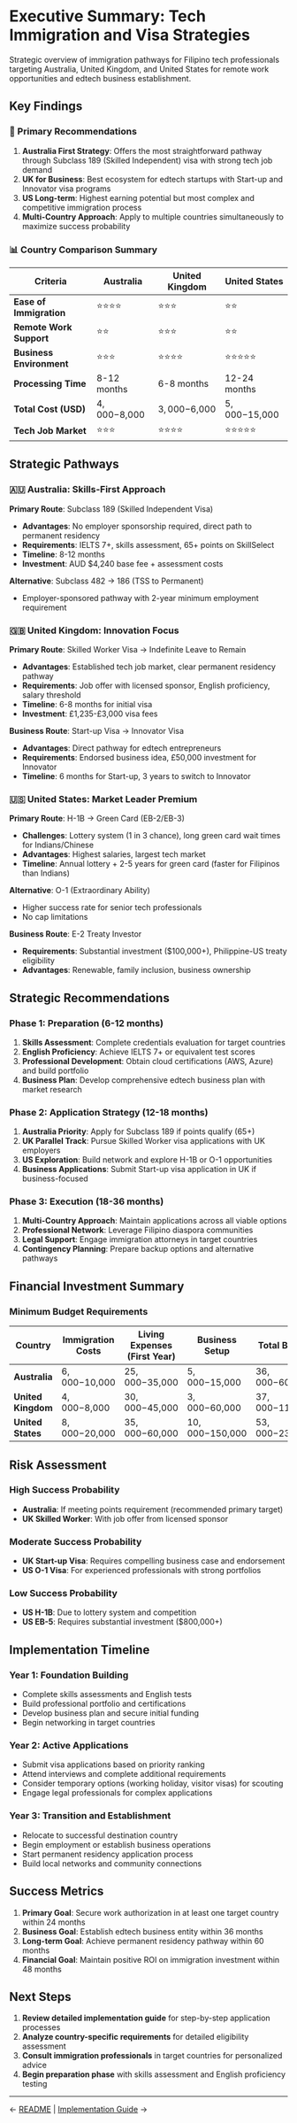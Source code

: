 # Executive Summary: Tech Immigration and Visa Strategies

Strategic overview of immigration pathways for Filipino tech professionals targeting Australia, United Kingdom, and United States for remote work opportunities and edtech business establishment.

## Key Findings

### 🌟 Primary Recommendations

1. **Australia First Strategy**: Offers the most straightforward pathway through Subclass 189 (Skilled Independent) visa with strong tech job demand
2. **UK for Business**: Best ecosystem for edtech startups with Start-up and Innovator visa programs
3. **US Long-term**: Highest earning potential but most complex and competitive immigration process
4. **Multi-Country Approach**: Apply to multiple countries simultaneously to maximize success probability

### 📊 Country Comparison Summary

| Criteria | Australia | United Kingdom | United States |
|----------|-----------|----------------|---------------|
| **Ease of Immigration** | ⭐⭐⭐⭐ | ⭐⭐⭐ | ⭐⭐ |
| **Remote Work Support** | ⭐⭐ | ⭐⭐⭐ | ⭐⭐ |
| **Business Environment** | ⭐⭐⭐ | ⭐⭐⭐⭐ | ⭐⭐⭐⭐⭐ |
| **Processing Time** | 8-12 months | 6-8 months | 12-24 months |
| **Total Cost (USD)** | $4,000-$8,000 | $3,000-$6,000 | $5,000-$15,000 |
| **Tech Job Market** | ⭐⭐⭐ | ⭐⭐⭐⭐ | ⭐⭐⭐⭐⭐ |

## Strategic Pathways

### 🇦🇺 Australia: Skills-First Approach

**Primary Route**: Subclass 189 (Skilled Independent Visa)
- **Advantages**: No employer sponsorship required, direct path to permanent residency
- **Requirements**: IELTS 7+, skills assessment, 65+ points on SkillSelect
- **Timeline**: 8-12 months
- **Investment**: AUD $4,240 base fee + assessment costs

**Alternative**: Subclass 482 → 186 (TSS to Permanent)
- Employer-sponsored pathway with 2-year minimum employment requirement

### 🇬🇧 United Kingdom: Innovation Focus

**Primary Route**: Skilled Worker Visa → Indefinite Leave to Remain
- **Advantages**: Established tech job market, clear permanent residency pathway
- **Requirements**: Job offer with licensed sponsor, English proficiency, salary threshold
- **Timeline**: 6-8 months for initial visa
- **Investment**: £1,235-£3,000 visa fees

**Business Route**: Start-up Visa → Innovator Visa
- **Advantages**: Direct pathway for edtech entrepreneurs
- **Requirements**: Endorsed business idea, £50,000 investment for Innovator
- **Timeline**: 6 months for Start-up, 3 years to switch to Innovator

### 🇺🇸 United States: Market Leader Premium

**Primary Route**: H-1B → Green Card (EB-2/EB-3)
- **Challenges**: Lottery system (1 in 3 chance), long green card wait times for Indians/Chinese
- **Advantages**: Highest salaries, largest tech market
- **Timeline**: Annual lottery + 2-5 years for green card (faster for Filipinos than Indians)

**Alternative**: O-1 (Extraordinary Ability)
- Higher success rate for senior tech professionals
- No cap limitations

**Business Route**: E-2 Treaty Investor
- **Requirements**: Substantial investment ($100,000+), Philippine-US treaty eligibility
- **Advantages**: Renewable, family inclusion, business ownership

## Strategic Recommendations

### Phase 1: Preparation (6-12 months)
1. **Skills Assessment**: Complete credentials evaluation for target countries
2. **English Proficiency**: Achieve IELTS 7+ or equivalent test scores
3. **Professional Development**: Obtain cloud certifications (AWS, Azure) and build portfolio
4. **Business Plan**: Develop comprehensive edtech business plan with market research

### Phase 2: Application Strategy (12-18 months)
1. **Australia Priority**: Apply for Subclass 189 if points qualify (65+)
2. **UK Parallel Track**: Pursue Skilled Worker visa applications with UK employers
3. **US Exploration**: Build network and explore H-1B or O-1 opportunities
4. **Business Applications**: Submit Start-up visa application in UK if business-focused

### Phase 3: Execution (18-36 months)
1. **Multi-Country Approach**: Maintain applications across all viable options
2. **Professional Network**: Leverage Filipino diaspora communities
3. **Legal Support**: Engage immigration attorneys in target countries
4. **Contingency Planning**: Prepare backup options and alternative pathways

## Financial Investment Summary

### Minimum Budget Requirements

| Country | Immigration Costs | Living Expenses (First Year) | Business Setup | Total Budget |
|---------|------------------|------------------------------|----------------|-------------|
| **Australia** | $6,000-$10,000 | $25,000-$35,000 | $5,000-$15,000 | $36,000-$60,000 |
| **United Kingdom** | $4,000-$8,000 | $30,000-$45,000 | $3,000-$60,000 | $37,000-$113,000 |
| **United States** | $8,000-$20,000 | $35,000-$60,000 | $10,000-$150,000 | $53,000-$230,000 |

## Risk Assessment

### High Success Probability
- **Australia**: If meeting points requirement (recommended primary target)
- **UK Skilled Worker**: With job offer from licensed sponsor

### Moderate Success Probability
- **UK Start-up Visa**: Requires compelling business case and endorsement
- **US O-1 Visa**: For experienced professionals with strong portfolios

### Low Success Probability
- **US H-1B**: Due to lottery system and competition
- **US EB-5**: Requires substantial investment ($800,000+)

## Implementation Timeline

### Year 1: Foundation Building
- Complete skills assessments and English tests
- Build professional portfolio and certifications
- Develop business plan and secure initial funding
- Begin networking in target countries

### Year 2: Active Applications
- Submit visa applications based on priority ranking
- Attend interviews and complete additional requirements
- Consider temporary options (working holiday, visitor visas) for scouting
- Engage legal professionals for complex applications

### Year 3: Transition and Establishment
- Relocate to successful destination country
- Begin employment or establish business operations
- Start permanent residency application process
- Build local networks and community connections

## Success Metrics

1. **Primary Goal**: Secure work authorization in at least one target country within 24 months
2. **Business Goal**: Establish edtech business entity within 36 months
3. **Long-term Goal**: Achieve permanent residency pathway within 60 months
4. **Financial Goal**: Maintain positive ROI on immigration investment within 48 months

## Next Steps

1. **Review detailed implementation guide** for step-by-step application processes
2. **Analyze country-specific requirements** for detailed eligibility assessment
3. **Consult immigration professionals** in target countries for personalized advice
4. **Begin preparation phase** with skills assessment and English proficiency testing

---

← [README](./README.md) | [Implementation Guide](./implementation-guide.md) →